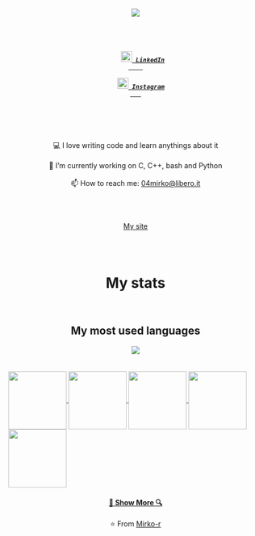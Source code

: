 <h1 align="center">
  <a href="https://git.io/typing-svg">
    <img src="https://readme-typing-svg.herokuapp.com/?lines=Hello,+There!+👋;I'm+Mirko+Rovere&center=true&size=30">
  </a>
</h1>
<h5 align="center">
 <br>
 <br>
 <code>
    <a href="https://www.linkedin.com/in/mirko-rovere-695a67203" title="LinkedIn"><img width="22" src="https://github.com/zumrudu-anka/zumrudu-anka/blob/master/images/linkedin.svg"> LinkedIn
    </a>
 </code>
 <code>
   <a href="https://www.instagram.com/mirko_rovere" title="Instagram Profile"><img width="22" src="https://github.com/zumrudu-anka/zumrudu-anka/blob/master/images/instagram.svg"> Instagram
   </a>
 </code>
</h5>
<br>
<br>
<p align="center">
  💻 I love writing code and learn anythings about it
  <br>
  <br>
  🔬 I’m currently working on C, C++, bash and Python
  <br>
  <br>
  📫 How to reach me: <a href="https://mirko-r.github.io/contact/index.html">04mirko@libero.it</a>
</p>

<br>
<br>
<p align="center">
  <a align="center" href="https://mirko-r.github.io">My site</a>
</p>
<br>
<br>
<p>
  <h1 align="center"> My stats </h1>
  <br>
  <div align="center">
    <h2>My most used languages</h2>
    <img src="https://github-readme-stats.vercel.app/api/top-langs/?username=Mirko-r&langs_count=10">
  </div>
 <br>
 <br>
   <a href="https://github.com/Mirko-r/Notepy" title="Notepy">
   <img align="center" height="115" src="https://github-readme-stats.vercel.app/api/pin/?username=Mirko-r&repo=Notepy&theme=light&border=10dafb">
 </a>
  <a href="https://github.com/Mirko-r/dotfiles" title="My dotfiles">
   <img align="center" height="115" src="https://github-readme-stats.vercel.app/api/pin/?username=Mirko-r&repo=dotfiles&theme=light&border=10dafb">
 </a>
 <a href="https://github.com/Mirko-r/extractor" title="extractor">
   <img align="center" height="115" src="https://github-readme-stats.vercel.app/api/pin/?username=Mirko-r&repo=extractor&theme=light&border=10dafb">
 </a>
  <a href="https://github.com/Mirko-r/mirko-r.github.io" title="My site">
   <img align="center" height="115" src="https://github-readme-stats.vercel.app/api/pin/?username=Mirko-r&repo=mirko-r.github.io&theme=light&border=10dafb">
 </a>
  <a href="https://github.com/Mirko-r/pyWeather" title="pyWeather">
   <img align="center" height="115" src="https://github-readme-stats.vercel.app/api/pin/?username=Mirko-r&repo=pyWeather&theme=light&border=10dafb">
 </a>
</p>
<h4 align="center">
  <a href=https://github.com/Mirko-r?tab="repositories" title="Show Repositories">🔎 Show More 🔍</a>
</h4>
<p align = "center">
    ⭐️ From <a href="https://github.com/Mirko-r/">Mirko-r</a>
</p>
